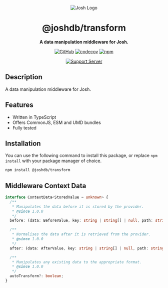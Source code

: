 <div align="center">

![Josh Logo](https://evie.codes/josh-light.png)

# @joshdb/transform

**A data manipulation middleware for Josh.**

[![GitHub](https://img.shields.io/github/license/josh-development/middlewares)](https://github.com/josh-development/middlewares/blob/main/LICENSE.md)
[![codecov](https://codecov.io/gh/josh-development/middlewares/branch/main/graph/badge.svg?token=JnJcjxqT3k)](https://codecov.io/gh/josh-development/middlewares)
[![npm](https://img.shields.io/npm/v/@joshdb/transform?color=crimson&logo=npm&style=flat-square)](https://www.npmjs.com/package/@joshdb/transform)

[![Support Server](https://discord.com/api/guilds/298508738623438848/embed.png?style=banner2)](https://discord.gg/N7ZKH3P)

</div>

## Description

A data manipulation middleware for Josh.

## Features

- Written in TypeScript
- Offers CommonJS, ESM and UMD bundles
- Fully tested

## Installation

You can use the following command to install this package, or replace `npm install` with your package manager of choice.

```sh
npm install @joshdb/transform
```

## Middleware Context Data

```typescript
interface ContextData<StoredValue = unknown> {
  /**
   * Manipulates the data before it is stored by the provider.
   * @since 1.0.0
   */
  before: (data: BeforeValue, key: string | string[] | null, path: string[] | null): AfterValue;

  /**
   * Normalises the data after it is retrieved from the provider.
   * @since 1.0.0
   */
  after: (data: AfterValue, key: string | string[] | null, path: string[] | null): BeforeValue;

  /**
   * Manipulates any existing data to the appropriate format.
   * @since 1.0.0
   */
  autoTransform?: boolean;
}
```
